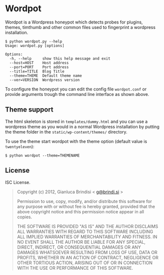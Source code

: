# Wordpot

Wordpot is a Wordpress honeypot which detects probes for plugins, themes, timthumb and other common files used to fingerprint a wordpress installation.
   
    $ python wordpot.py --help
    Usage: wordpot.py [options]
    
    Options:
      -h, --help     show this help message and exit
      --host=HOST    Host address
      --port=PORT    Port address
      --title=TITLE  Blog Title
      --theme=THEME  Default theme name
      --ver=VERSION  Wordpress version

To configure the honeypot you can edit the config file `wordpot.conf` or provide arguments trough the command line interface as shown above.

## Theme support

The html skeleton is stored in `templates/dummy.html` and you can use a wordpress theme as you would in a normal Wordpress installation by putting the theme folder in the `static/wp-content/themes/` directory. 

To use the theme start wordpot with the theme option (default value is `twentyeleven`):
    
    $ python wordpot --theme=THEMENAME

## License

ISC License.
 
> Copyright (c) 2012, Gianluca Brindisi < g@brindi.si >
>
> Permission to use, copy, modify, and/or distribute this software for any purpose with or without fee is hereby granted, provided that the above copyright notice and this permission notice appear in all copies.
>
> THE SOFTWARE IS PROVIDED "AS IS" AND THE AUTHOR DISCLAIMS ALL WARRANTIES WITH REGARD TO THIS SOFTWARE INCLUDING ALL IMPLIED WARRANTIES OF MERCHANTABILITY AND FITNESS. IN NO EVENT SHALL THE AUTHOR BE LIABLE FOR ANY SPECIAL, DIRECT, INDIRECT, OR CONSEQUENTIAL DAMAGES OR ANY DAMAGES WHATSOEVER RESULTING FROM LOSS OF USE, DATA OR PROFITS, WHETHER IN AN ACTION OF CONTRACT, NEGLIGENCE OR OTHER TORTIOUS ACTION, ARISING OUT OF OR IN CONNECTION WITH THE USE OR PERFORMANCE OF THIS SOFTWARE.

